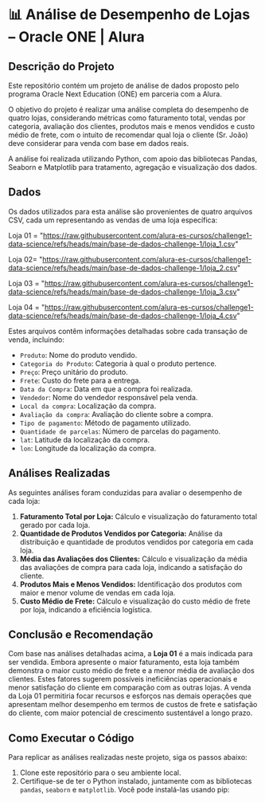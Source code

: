 # 📊 Análise de Desempenho de Lojas – Oracle ONE | Alura

## Descrição do Projeto

Este repositório contém um projeto de análise de dados proposto pelo programa Oracle Next Education (ONE) em parceria com a Alura.

O objetivo do projeto é realizar uma análise completa do desempenho de quatro lojas, considerando métricas como faturamento total, vendas por categoria, avaliação dos clientes, produtos mais e menos vendidos e custo médio de frete, com o intuito de recomendar qual loja o cliente (Sr. João) deve considerar para venda com base em dados reais.

A análise foi realizada utilizando Python, com apoio das bibliotecas Pandas, Seaborn e Matplotlib para tratamento, agregação e visualização dos dados.

## Dados

Os dados utilizados para esta análise são provenientes de quatro arquivos CSV, cada um representando as vendas de uma loja específica:

Loja 01 = "https://raw.githubusercontent.com/alura-es-cursos/challenge1-data-science/refs/heads/main/base-de-dados-challenge-1/loja_1.csv"

Loja 02= "https://raw.githubusercontent.com/alura-es-cursos/challenge1-data-science/refs/heads/main/base-de-dados-challenge-1/loja_2.csv"

Loja 03 = "https://raw.githubusercontent.com/alura-es-cursos/challenge1-data-science/refs/heads/main/base-de-dados-challenge-1/loja_3.csv"

Loja 04 = "https://raw.githubusercontent.com/alura-es-cursos/challenge1-data-science/refs/heads/main/base-de-dados-challenge-1/loja_4.csv"

Estes arquivos contêm informações detalhadas sobre cada transação de venda, incluindo:

*   `Produto`: Nome do produto vendido.
*   `Categoria do Produto`: Categoria à qual o produto pertence.
*   `Preço`: Preço unitário do produto.
*   `Frete`: Custo do frete para a entrega.
*   `Data da Compra`: Data em que a compra foi realizada.
*   `Vendedor`: Nome do vendedor responsável pela venda.
*   `Local da compra`: Localização da compra.
*   `Avaliação da compra`: Avaliação do cliente sobre a compra.
*   `Tipo de pagamento`: Método de pagamento utilizado.
*   `Quantidade de parcelas`: Número de parcelas do pagamento.
*   `lat`: Latitude da localização da compra.
*   `lon`: Longitude da localização da compra.

## Análises Realizadas

As seguintes análises foram conduzidas para avaliar o desempenho de cada loja:

1.  **Faturamento Total por Loja:** Cálculo e visualização do faturamento total gerado por cada loja.
2.  **Quantidade de Produtos Vendidos por Categoria:** Análise da distribuição e quantidade de produtos vendidos por categoria em cada loja.
3.  **Média das Avaliações dos Clientes:** Cálculo e visualização da média das avaliações de compra para cada loja, indicando a satisfação do cliente.
4.  **Produtos Mais e Menos Vendidos:** Identificação dos produtos com maior e menor volume de vendas em cada loja.
5.  **Custo Médio de Frete:** Cálculo e visualização do custo médio de frete por loja, indicando a eficiência logística.

## Conclusão e Recomendação

Com base nas análises detalhadas acima, a **Loja 01** é a mais indicada para ser vendida. Embora apresente o maior faturamento, esta loja também demonstra o maior custo médio de frete e a menor média de avaliação dos clientes. Estes fatores sugerem possíveis ineficiências operacionais e menor satisfação do cliente em comparação com as outras lojas. A venda da Loja 01 permitiria focar recursos e esforços nas demais operações que apresentam melhor desempenho em termos de custos de frete e satisfação do cliente, com maior potencial de crescimento sustentável a longo prazo.

## Como Executar o Código

Para replicar as análises realizadas neste projeto, siga os passos abaixo:

1.  Clone este repositório para o seu ambiente local.
2.  Certifique-se de ter o Python instalado, juntamente com as bibliotecas `pandas`, `seaborn` e `matplotlib`. Você pode instalá-las usando pip:
